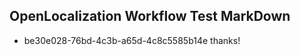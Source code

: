 ## OpenLocalization Workflow Test MarkDown
* be30e028-76bd-4c3b-a65d-4c8c5585b14e thanks!

<!--HONumber=Jul16_HO4-->


